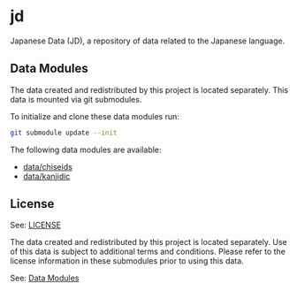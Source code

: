# jd

Japanese Data (JD), a repository of data related to the Japanese language.

## Data Modules

The data created and redistributed by this project is located separately. This
data is mounted via git submodules.

To initialize and clone these data modules run:
```sh
git submodule update --init
```

The following data modules are available:
- [data/chiseids](https://gitlab.com/mrpudn/jd-chiseids)
- [data/kanjidic](https://gitlab.com/mrpudn/jd-kanjidic)

## License

See: [LICENSE](LICENSE)

The data created and redistributed by this project is located separately. Use of
this data is subject to additional terms and conditions. Please refer to the
license information in these submodules prior to using this data.

See: [Data Modules](#data-modules)
